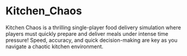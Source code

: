 # Kitchen_Chaos
Kitchen Chaos is a thrilling single-player food delivery simulation where players must quickly prepare and deliver meals under intense time pressure! Speed, accuracy, and quick decision-making are key as you navigate a chaotic kitchen environment.
